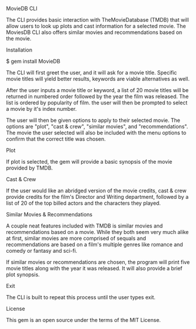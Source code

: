 MovieDB CLI

The CLI provides basic interaction with TheMovieDatabase (TMDB) that will allow users to look up plots and cast information for a selected movie. The MoviesDB CLI also offers similar movies and recommendations based on the movie.

Installation

$ gem install MovieDB

The CLI will first greet the user, and it will ask for a movie title. Specific movie titles will yield better results, keywords are viable alternatives as well.

After the user inputs a movie title or keyword, a list of 20 movie titles will be returned in numbered order followed by the year the film was released. The list is ordered by popularity of film. the user will then be prompted to select a movie by it's index number.

The user will then be given options to apply to their selected movie. The options are "plot", "cast & crew", "similar movies", and "recommendations". The movie the user selected will also be included with the menu options to confirm that the correct title was chosen.

Plot

If plot is selected, the gem will provide a basic synopsis of the movie provided by TMDB.

Cast & Crew

If the user would like an abridged version of the movie credits, cast & crew provide credits for the film's Director and Writing department, followed by a list of 20 of the top billed actors and the characters they played.

Similar Movies & Recommendations

A couple neat features included with TMDB is similar movies and recommendations based on a movie. While they both seem very much alike at first, similar movies are more comprised of sequals and recommendations are based on a film's multiple genres like romance and comedy or fantasy and sci-fi.

If similar movies or recommendations are chosen, the program will print five movie titles along with the year it was released. It will also provide a brief plot synopsis.

Exit

The CLI is built to repeat this process until the user types exit.

License

This gem is an open source under the terms of the MIT License.


